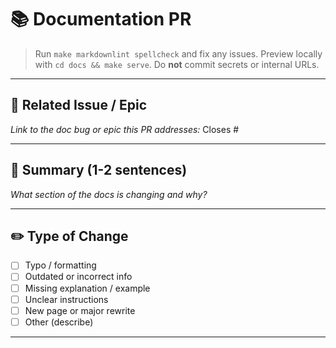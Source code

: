 # 📚 Documentation PR

> Run `make markdownlint spellcheck` and fix any issues.
> Preview locally with `cd docs && make serve`.
> Do **not** commit secrets or internal URLs.

---

## 🔗 Related Issue / Epic
_Link to the doc bug or epic this PR addresses:_
Closes #

---

## 📝 Summary (1-2 sentences)
_What section of the docs is changing and why?_

---

## ✏️ Type of Change
- [ ] Typo / formatting
- [ ] Outdated or incorrect info
- [ ] Missing explanation / example
- [ ] Unclear instructions
- [ ] New page or major rewrite
- [ ] Other (describe)

---
